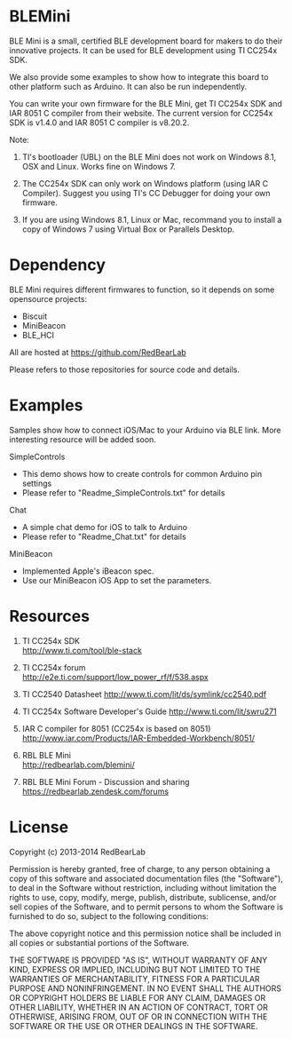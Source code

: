 BLEMini
=======

BLE Mini is a small, certified BLE development board for makers to do their innovative projects. It can be used for BLE development using TI CC254x SDK.

We also provide some examples to show how to integrate this board to other platform such as Arduino. It can also be run independently.

You can write your own firmware for the BLE Mini, get TI CC254x SDK and IAR 8051 C compiler from their website. The current version for CC254x SDK is v1.4.0 and IAR 8051 C compiler is v8.20.2.

Note:

1. TI's bootloader (UBL) on the BLE Mini does not work on Windows 8.1, OSX and Linux. Works fine on Windows 7.

2. The CC254x SDK can only work on Windows platform (using IAR C Compiler). Suggest you using TI's CC Debugger for doing your own firmware.

3. If you are using Windows 8.1, Linux or Mac, recommand you to install a copy of Windows 7 using Virtual Box or Parallels Desktop.


Dependency
==========

BLE Mini requires different firmwares to function, so it depends on some opensource projects:<br/>
- Biscuit
- MiniBeacon
- BLE_HCI

All are hosted at https://github.com/RedBearLab

Please refers to those repositories for source code and details.


Examples
========

Samples show how to connect iOS/Mac to your Arduino via BLE link. More interesting resource will be added soon.

SimpleControls
- This demo shows how to create controls for common Arduino pin settings
- Please refer to "Readme_SimpleControls.txt" for details

Chat
- A simple chat demo for iOS to talk to Arduino
- Please refer to "Readme_Chat.txt" for details

MiniBeacon
- Implemented Apple's iBeacon spec.
- Use our MiniBeacon iOS App to set the parameters.


Resources
=========

1. TI CC254x SDK<br/>
http://www.ti.com/tool/ble-stack

2. TI CC254x forum<br/>
http://e2e.ti.com/support/low_power_rf/f/538.aspx 

3. TI CC2540 Datasheet
http://www.ti.com/lit/ds/symlink/cc2540.pdf

4. TI CC254x Software Developer's Guide
http://www.ti.com/lit/swru271
 
5. IAR C compiler for 8051 (CC254x is based on 8051)<br/>
http://www.iar.com/Products/IAR-Embedded-Workbench/8051/

6. RBL BLE Mini<br/>
http://redbearlab.com/blemini/

7. RBL BLE Mini Forum - Discussion and sharing<br/>
https://redbearlab.zendesk.com/forums


License
=======

Copyright (c) 2013-2014 RedBearLab

Permission is hereby granted, free of charge, to any person obtaining a copy
of this software and associated documentation files (the "Software"), to deal 
in the Software without restriction, including without limitation the rights 
to use, copy, modify, merge, publish, distribute, sublicense, and/or sell
copies of the Software, and to permit persons to whom the Software is
furnished to do so, subject to the following conditions:

The above copyright notice and this permission notice shall be included in all
copies or substantial portions of the Software.

THE SOFTWARE IS PROVIDED "AS IS", WITHOUT WARRANTY OF ANY KIND, EXPRESS OR
IMPLIED, INCLUDING BUT NOT LIMITED TO THE WARRANTIES OF MERCHANTABILITY,
FITNESS FOR A PARTICULAR PURPOSE AND NONINFRINGEMENT. IN NO EVENT SHALL THE
AUTHORS OR COPYRIGHT HOLDERS BE LIABLE FOR ANY CLAIM, DAMAGES OR OTHER 
LIABILITY, WHETHER IN AN ACTION OF CONTRACT, TORT OR OTHERWISE, ARISING FROM,
OUT OF OR IN CONNECTION WITH THE SOFTWARE OR THE USE OR OTHER DEALINGS IN THE
SOFTWARE.
